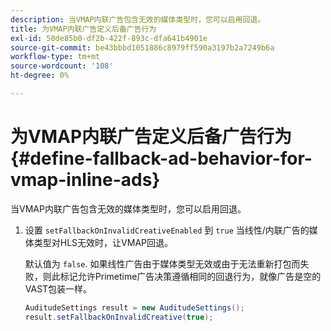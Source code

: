 ```yaml
---
description: 当VMAP内联广告包含无效的媒体类型时，您可以启用回退。
title: 为VMAP内联广告定义后备广告行为
exl-id: 50de85b0-df2b-422f-893c-dfa641b4901e
source-git-commit: be43bbbd1051886c8979ff590a3197b2a7249b6a
workflow-type: tm+mt
source-wordcount: '108'
ht-degree: 0%

---
```


# 为VMAP内联广告定义后备广告行为 {#define-fallback-ad-behavior-for-vmap-inline-ads}

当VMAP内联广告包含无效的媒体类型时，您可以启用回退。

1. 设置 `setFallbackOnInvalidCreativeEnabled` 到 `true` 当线性/内联广告的媒体类型对HLS无效时，让VMAP回退。

   默认值为 `false`. 如果线性广告由于媒体类型无效或由于无法重新打包而失败，则此标记允许Primetime广告决策遵循相同的回退行为，就像广告是空的VAST包装一样。

   ```java
   AuditudeSettings result = new AuditudeSettings(); 
   result.setFallbackOnInvalidCreative(true);
   ```
